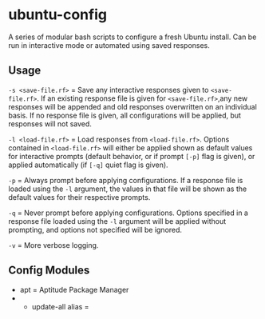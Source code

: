 # ubuntu-config
A series of modular bash scripts to configure a fresh Ubuntu install. Can be run in interactive mode or automated using saved responses.

## Usage
`-s <save-file.rf>` = Save any interactive responses given to `<save-file.rf>`. If an existing response file is given for `<save-file.rf>`,any new responses will be appended and old responses overwritten on an individual basis. If no response file is given, all configurations will be applied, but responses will not saved.

`-l <load-file.rf>` = Load responses from `<load-file.rf>`. Options contained in `<load-file.rf>` will either be applied shown as default values for interactive prompts (default behavior, or if prompt `[-p]` flag is given), or applied automatically (if `[-q]` quiet flag is given).

`-p` = Always prompt before applying configurations. If a response file is loaded using the `-l` argument, the values in that file will be shown as the default values for their respective prompts.

`-q` = Never prompt before applying configurations. Options specified in a response file loaded using the `-l` argument will be applied without prompting, and options not specified will be ignored.

`-v` = More verbose logging.

## Config Modules
* apt = Aptitude Package Manager
* * update-all alias = 
